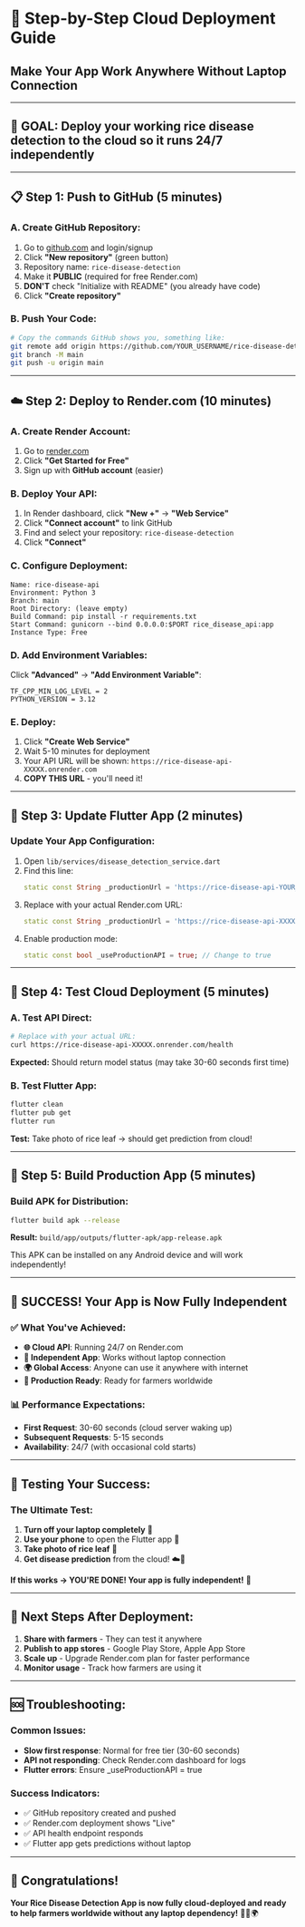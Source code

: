 # 🌾 Step-by-Step Cloud Deployment Guide
## Make Your App Work Anywhere Without Laptop Connection

---

## 🎯 **GOAL**: Deploy your working rice disease detection to the cloud so it runs 24/7 independently

---

## 📋 **Step 1: Push to GitHub (5 minutes)**

### **A. Create GitHub Repository:**
1. Go to [github.com](https://github.com) and login/signup
2. Click **"New repository"** (green button)
3. Repository name: `rice-disease-detection`
4. Make it **PUBLIC** (required for free Render.com)
5. **DON'T** check "Initialize with README" (you already have code)
6. Click **"Create repository"**

### **B. Push Your Code:**
```bash
# Copy the commands GitHub shows you, something like:
git remote add origin https://github.com/YOUR_USERNAME/rice-disease-detection.git
git branch -M main
git push -u origin main
```

---

## ☁️ **Step 2: Deploy to Render.com (10 minutes)**

### **A. Create Render Account:**
1. Go to [render.com](https://render.com)
2. Click **"Get Started for Free"**
3. Sign up with **GitHub account** (easier)

### **B. Deploy Your API:**
1. In Render dashboard, click **"New +"** → **"Web Service"**
2. Click **"Connect account"** to link GitHub
3. Find and select your repository: `rice-disease-detection`
4. Click **"Connect"**

### **C. Configure Deployment:**
```
Name: rice-disease-api
Environment: Python 3
Branch: main
Root Directory: (leave empty)
Build Command: pip install -r requirements.txt
Start Command: gunicorn --bind 0.0.0.0:$PORT rice_disease_api:app
Instance Type: Free
```

### **D. Add Environment Variables:**
Click **"Advanced"** → **"Add Environment Variable"**:
```
TF_CPP_MIN_LOG_LEVEL = 2
PYTHON_VERSION = 3.12
```

### **E. Deploy:**
1. Click **"Create Web Service"**
2. Wait 5-10 minutes for deployment
3. Your API URL will be shown: `https://rice-disease-api-XXXXX.onrender.com`
4. **COPY THIS URL** - you'll need it!

---

## 🔧 **Step 3: Update Flutter App (2 minutes)**

### **Update Your App Configuration:**
1. Open `lib/services/disease_detection_service.dart`
2. Find this line:
   ```dart
   static const String _productionUrl = 'https://rice-disease-api-YOUR_APP_ID.onrender.com';
   ```
3. Replace with your actual Render.com URL:
   ```dart
   static const String _productionUrl = 'https://rice-disease-api-XXXXX.onrender.com';
   ```
4. Enable production mode:
   ```dart
   static const bool _useProductionAPI = true; // Change to true
   ```

---

## 🧪 **Step 4: Test Cloud Deployment (5 minutes)**

### **A. Test API Direct:**
```bash
# Replace with your actual URL:
curl https://rice-disease-api-XXXXX.onrender.com/health
```
**Expected:** Should return model status (may take 30-60 seconds first time)

### **B. Test Flutter App:**
```bash
flutter clean
flutter pub get
flutter run
```
**Test:** Take photo of rice leaf → should get prediction from cloud!

---

## 📱 **Step 5: Build Production App (5 minutes)**

### **Build APK for Distribution:**
```bash
flutter build apk --release
```
**Result:** `build/app/outputs/flutter-apk/app-release.apk`

This APK can be installed on any Android device and will work independently!

---

## 🎉 **SUCCESS! Your App is Now Fully Independent**

### **✅ What You've Achieved:**
- **🌐 Cloud API**: Running 24/7 on Render.com
- **📱 Independent App**: Works without laptop connection
- **🌍 Global Access**: Anyone can use it anywhere with internet
- **🚀 Production Ready**: Ready for farmers worldwide

### **📊 Performance Expectations:**
- **First Request**: 30-60 seconds (cloud server waking up)
- **Subsequent Requests**: 5-15 seconds
- **Availability**: 24/7 (with occasional cold starts)

---

## 🔧 **Testing Your Success:**

### **The Ultimate Test:**
1. **Turn off your laptop completely** 🔌
2. **Use your phone** to open the Flutter app 📱
3. **Take photo of rice leaf** 📸
4. **Get disease prediction** from the cloud! ☁️🤖

**If this works → YOU'RE DONE! Your app is fully independent!** 🎉

---

## 📝 **Next Steps After Deployment:**

1. **Share with farmers** - They can test it anywhere
2. **Publish to app stores** - Google Play Store, Apple App Store
3. **Scale up** - Upgrade Render.com plan for faster performance
4. **Monitor usage** - Track how farmers are using it

---

## 🆘 **Troubleshooting:**

### **Common Issues:**
- **Slow first response**: Normal for free tier (30-60 seconds)
- **API not responding**: Check Render.com dashboard for logs
- **Flutter errors**: Ensure _useProductionAPI = true

### **Success Indicators:**
- ✅ GitHub repository created and pushed
- ✅ Render.com deployment shows "Live"
- ✅ API health endpoint responds
- ✅ Flutter app gets predictions without laptop

---

## 🌾 **Congratulations!**
**Your Rice Disease Detection App is now fully cloud-deployed and ready to help farmers worldwide without any laptop dependency!** 🎉📱🌍